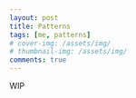 ```yaml
---
layout: post
title: Patterns
tags: [me, patterns]
# cover-img: /assets/img/
# thumbnail-img: /assets/img/
comments: true
---
```

WIP
